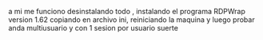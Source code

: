 a mi me funciono desinstalando todo , instalando el programa RDPWrap version 1.62 
copiando en archivo ini, reiniciando la maquina y luego probar
anda multiusuario y con 1 sesion por usuario
suerte
